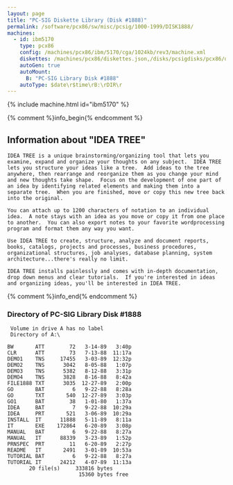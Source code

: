 ```yaml
---
layout: page
title: "PC-SIG Diskette Library (Disk #1888)"
permalink: /software/pcx86/sw/misc/pcsig/1000-1999/DISK1888/
machines:
  - id: ibm5170
    type: pcx86
    config: /machines/pcx86/ibm/5170/cga/1024kb/rev3/machine.xml
    diskettes: /machines/pcx86/diskettes.json,/disks/pcsigdisks/pcx86/diskettes.json
    autoGen: true
    autoMount:
      B: "PC-SIG Library Disk #1888"
    autoType: $date\r$time\rB:\rDIR\r
---
```


{% include machine.html id="ibm5170" %}

{% comment %}info_begin{% endcomment %}

## Information about "IDEA TREE"

    IDEA TREE is a unique brainstorming/organizing tool that lets you
    examine, expand and organize your thoughts on any subject.  IDEA TREE
    lets you structure your ideas like a tree.  Add ideas to the tree
    anywhere, then rearrange and reorganize them as you change your mind
    and new thoughts take shape.  Focus on the development of one part of
    an idea by identifying related elements and making them into a
    separate tree.  When you are finished, move or copy this new tree back
    into the original.
    
    You can attach up to 1200 characters of notation to an individual
    idea.  A note stays with an idea as you move or copy it from one place
    to another.  You can also export notes to your favorite wordprocessing
    program and format them any way you want.
    
    Use IDEA TREE to create, structure, analyze and document reports,
    books, catalogs, projects and processes, business procedures,
    organizational structures, job analyses, database planning, system
    architecture...there's really no limit.
    
    IDEA TREE installs painlessly and comes with in-depth documentation,
    drop down menus and clear tutorials.  If you're interested in ideas
    and organizing ideas, you'll be interested in IDEA TREE.
{% comment %}info_end{% endcomment %}


### Directory of PC-SIG Library Disk #1888

     Volume in drive A has no label
     Directory of A:\

    BW       ATT        72   3-14-89   3:40p
    CLR      ATT        73   7-13-88  11:17a
    DEMO1    TNS     17455   3-03-89  12:32p
    DEMO2    TNS      3042   8-05-88   1:07p
    DEMO3    TNS      5382   8-12-88   3:31p
    DEMO4    TNS      3828   8-16-88   8:42a
    FILE1888 TXT      3035  12-27-89   2:00p
    GO       BAT         6   9-22-88   8:28a
    GO       TXT       540  12-27-89   3:03p
    GO1      BAT        38   1-01-80   1:37a
    IDEA     BAT         7   9-22-88  10:29a
    IDEA     PRT       521   3-06-89  10:29a
    INSTALL  IT      11888   5-11-89   8:11a
    IT       EXE    172864   6-20-89   3:08p
    MANUAL   BAT         6   9-22-88   8:27a
    MANUAL   IT      88339   3-23-89   1:52p
    PRNSPEC  PRT        11   6-20-89   2:27p
    README   IT       2491   3-01-89  10:53a
    TUTORIAL BAT         6   9-22-88   8:27a
    TUTORIAL IT      24212   4-07-89  11:13a
           20 file(s)     333816 bytes
                           15360 bytes free
